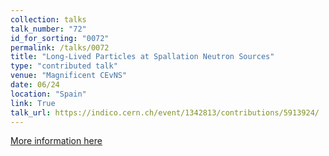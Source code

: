 ```yaml
---
collection: talks
talk_number: "72"
id_for_sorting: "0072"
permalink: /talks/0072
title: "Long-Lived Particles at Spallation Neutron Sources" 
type: "contributed talk"
venue: "Magnificent CEvNS"
date: 06/24
location: "Spain"
link: True 
talk_url: https://indico.cern.ch/event/1342813/contributions/5913924/ 
---
```


[More information here](https://indico.cern.ch/event/1342813/contributions/5913924/)

